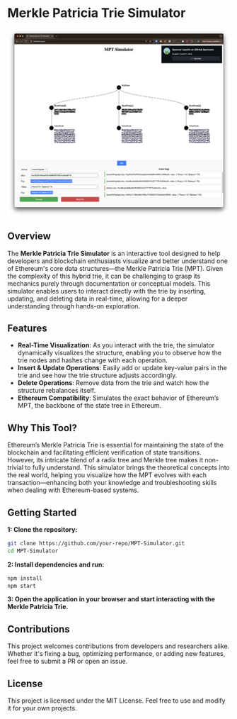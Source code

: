 # Merkle Patricia Trie Simulator

![mptviz](./mptviz.png)

## Overview
The **Merkle Patricia Trie Simulator** is an interactive tool designed to help developers and blockchain enthusiasts visualize and better understand one of Ethereum's core data structures—the Merkle Patricia Trie (MPT). Given the complexity of this hybrid trie, it can be challenging to grasp its mechanics purely through documentation or conceptual models. This simulator enables users to interact directly with the trie by inserting, updating, and deleting data in real-time, allowing for a deeper understanding through hands-on exploration.

## Features
- **Real-Time Visualization**: As you interact with the trie, the simulator dynamically visualizes the structure, enabling you to observe how the trie nodes and hashes change with each operation.
- **Insert & Update Operations**: Easily add or update key-value pairs in the trie and see how the trie structure adjusts accordingly.
- **Delete Operations**: Remove data from the trie and watch how the structure rebalances itself.
- **Ethereum Compatibility**: Simulates the exact behavior of Ethereum’s MPT, the backbone of the state tree in Ethereum.

## Why This Tool?
Ethereum’s Merkle Patricia Trie is essential for maintaining the state of the blockchain and facilitating efficient verification of state transitions. However, its intricate blend of a radix tree and Merkle tree makes it non-trivial to fully understand. This simulator brings the theoretical concepts into the real world, helping you visualize how the MPT evolves with each transaction—enhancing both your knowledge and troubleshooting skills when dealing with Ethereum-based systems.

## Getting Started

**1: Clone the repository:**
```sh
git clone https://github.com/your-repo/MPT-Simulator.git
cd MPT-Simulator
```

**2: Install dependencies and run:**
```sh
npm install
npm start
```

**3: Open the application in your browser and start interacting with the Merkle Patricia Trie.**

## Contributions
This project welcomes contributions from developers and researchers alike. Whether it's fixing a bug, optimizing performance, or adding new features, feel free to submit a PR or open an issue.

## License
This project is licensed under the MIT License. Feel free to use and modify it for your own projects.